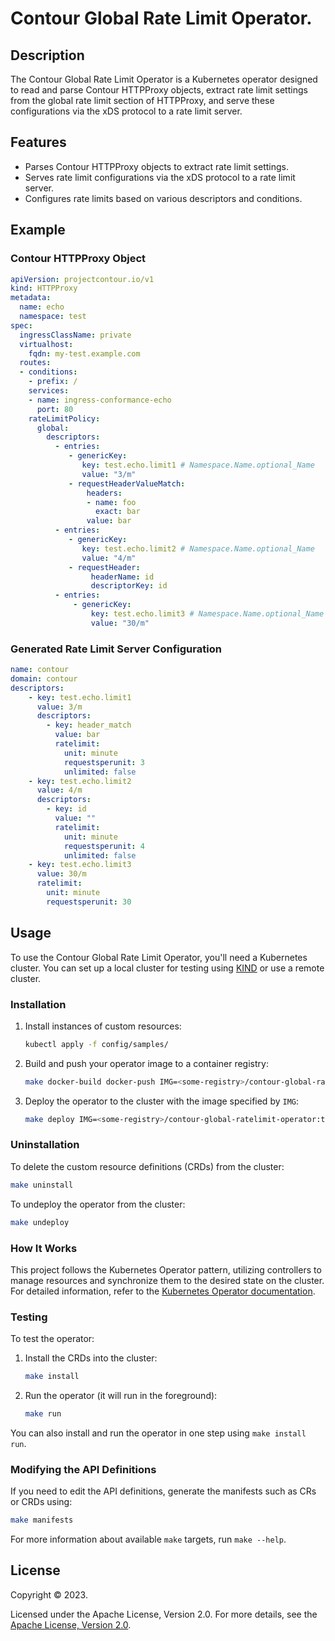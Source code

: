 
# Contour Global Rate Limit Operator.

## Description

The Contour Global Rate Limit Operator is a Kubernetes operator designed to read and parse Contour HTTPProxy objects, extract rate limit settings from the global rate limit section of HTTPProxy, and serve these configurations via the xDS protocol to a rate limit server.

## Features

- Parses Contour HTTPProxy objects to extract rate limit settings.
- Serves rate limit configurations via the xDS protocol to a rate limit server.
- Configures rate limits based on various descriptors and conditions.

## Example

### Contour HTTPProxy Object

```yaml
apiVersion: projectcontour.io/v1
kind: HTTPProxy
metadata:
  name: echo
  namespace: test
spec:
  ingressClassName: private
  virtualhost:
    fqdn: my-test.example.com
  routes:
  - conditions:
    - prefix: /
    services:
    - name: ingress-conformance-echo
      port: 80
    rateLimitPolicy:
      global:
        descriptors:
          - entries:
             - genericKey:
                key: test.echo.limit1 # Namespace.Name.optional_Name
                value: "3/m"
             - requestHeaderValueMatch:
                 headers:
                 - name: foo
                   exact: bar
                 value: bar  
          - entries:
             - genericKey:
                key: test.echo.limit2 # Namespace.Name.optional_Name
                value: "4/m"
             - requestHeader:
                  headerName: id
                  descriptorKey: id
          - entries:
              - genericKey:
                  key: test.echo.limit3 # Namespace.Name.optional_Name
                  value: "30/m"
```

### Generated Rate Limit Server Configuration

```yaml
name: contour
domain: contour
descriptors:
    - key: test.echo.limit1
      value: 3/m
      descriptors:
        - key: header_match
          value: bar
          ratelimit:
            unit: minute
            requestsperunit: 3
            unlimited: false
    - key: test.echo.limit2
      value: 4/m
      descriptors:
        - key: id
          value: ""
          ratelimit:
            unit: minute
            requestsperunit: 4
            unlimited: false
    - key: test.echo.limit3
      value: 30/m
      ratelimit:
        unit: minute
        requestsperunit: 30
```

## Usage

To use the Contour Global Rate Limit Operator, you'll need a Kubernetes cluster. You can set up a local cluster for testing using [KIND](https://sigs.k8s.io/kind) or use a remote cluster.

### Installation

1. Install instances of custom resources:

   ```sh
   kubectl apply -f config/samples/
   ```

2. Build and push your operator image to a container registry:

   ```sh
   make docker-build docker-push IMG=<some-registry>/contour-global-ratelimit-operator:tag
   ```

3. Deploy the operator to the cluster with the image specified by `IMG`:

   ```sh
   make deploy IMG=<some-registry>/contour-global-ratelimit-operator:tag
   ```

### Uninstallation

To delete the custom resource definitions (CRDs) from the cluster:

```sh
make uninstall
```

To undeploy the operator from the cluster:

```sh
make undeploy
```

### How It Works

This project follows the Kubernetes Operator pattern, utilizing controllers to manage resources and synchronize them to the desired state on the cluster. For detailed information, refer to the [Kubernetes Operator documentation](https://kubernetes.io/docs/concepts/extend-kubernetes/operator/).

### Testing

To test the operator:

1. Install the CRDs into the cluster:

   ```sh
   make install
   ```

2. Run the operator (it will run in the foreground):

   ```sh
   make run
   ```

You can also install and run the operator in one step using `make install run`.

### Modifying the API Definitions

If you need to edit the API definitions, generate the manifests such as CRs or CRDs using:

```sh
make manifests
```

For more information about available `make` targets, run `make --help`.

## License

Copyright © 2023.

Licensed under the Apache License, Version 2.0. For more details, see the [Apache License, Version 2.0](http://www.apache.org/licenses/LICENSE-2.0).
